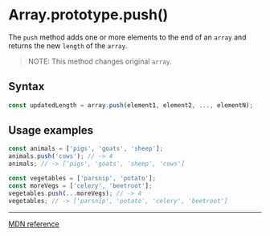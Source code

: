# Array.prototype.push()

The `push` method adds one or more elements to the end of an `array` and returns the new `length` of the `array`.

> NOTE: This method changes original `array`.

## Syntax

```js
const updatedLength = array.push(element1, element2, ..., elementN);
```

## Usage examples

```js
const animals = ['pigs', 'goats', 'sheep'];
animals.push('cows'); // -> 4
animals; // -> ['pigs', 'goats', 'sheep', 'cows']

const vegetables = ['parsnip', 'potato'];
const moreVegs = ['celery', 'beetroot'];
vegetables.push(...moreVegs); // -> 4
vegetables; // -> ['parsnip', 'potato', 'celery', 'beetroot']
```

---

[MDN reference](https://developer.mozilla.org/en-US/docs/Web/JavaScript/Reference/Global_Objects/Array/push)
